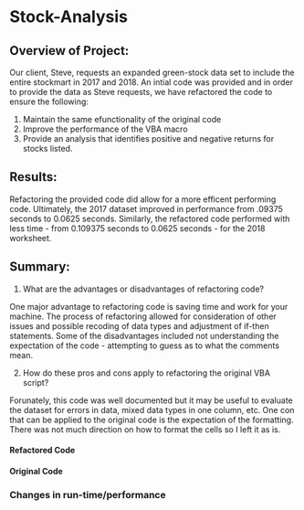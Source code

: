 # Stock-Analysis

## Overview of Project:

Our client, Steve, requests an expanded green-stock data set to include the entire stockmart in 2017 and 2018. An intial code was provided and in order to provide the data as Steve requests, we have refactored the code to ensure the following: 
  1. Maintain the same efunctionality of the original code
  2. Improve the performance of the VBA macro
  3. Provide an analysis that identifies positive and negative returns for stocks listed. 

## Results:
Refactoring the provided code did allow for a more efficent performing code. Ultimately, the 2017 dataset improved in performance from .09375 seconds to 0.0625 seconds. Similarly, the refactored code performed with less time - from 0.109375 seconds to 0.0625 seconds - for the 2018 worksheet. 

## Summary:

1. What are the advantages or disadvantages of refactoring code?

One major advantage to refactoring code is saving time and work for your machine. The process of refactoring allowed for consideration of other issues and possible recoding of data types and adjustment of if-then statements. Some of the disadvantages included not understanding the expectation of the code - attempting to guess as to what the comments mean. 

2. How do these pros and cons apply to refactoring the original VBA script?

Forunately, this code was well documented but it may be useful to evaluate the dataset for errors in data, mixed data types in one column, etc. One con that can be applied to the original code is the expectation of the formatting. There was not much direction on how to format the cells so I left it as is. 


#### Refactored Code



#### Original Code


### Changes in run-time/performance

